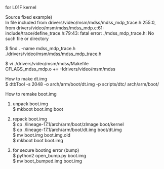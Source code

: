 
for L01F kernel  
  
Source fixed example)  
In file included from drivers/video/msm/mdss/mdss_mdp_trace.h:255:0,  
                 from drivers/video/msm/mdss/mdss_mdp.c:61:  
include/trace/define_trace.h:79:43: fatal error: ./mdss_mdp_trace.h: No such file or directory  
  
$ find . -name mdss_mdp_trace.h  
./drivers/video/msm/mdss/mdss_mdp_trace.h  
  
$ vi ./drivers/video/msm/mdss/Makefile  
CFLAGS_mdss_mdp.o += -Idrivers/video/msm/mdss  
  
How to make dt.img   
$ dtbTool -s 2048 -o arch/arm/boot/dt.img -p scripts/dtc/ arch/arm/boot/  
  
How to remake boot.img  
  
1. unpack boot.img   
$ mkboot boot.img boot  
  
2. repack boot.img   
$ cp ./lineage-17.1/arch/arm/boot/zImage boot/kernel  
$ cp ./lineage-17.1/arch/arm/boot/dt.img boot/dt.img  
$ mv boot.img boot.img.old  
$ mkboot boot boot.img  
  
3. for secure booting error (bump)  
$ python2 open_bump.py boot.img  
$ mv boot_bumped.img boot.img

